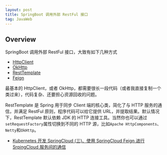 ```yaml
---
layout: post
title: SpringBoot 调用外部 RestFul 接口
tag: JavaWeb
---
```


## Overview

SpringBoot 调用外部 RestFul 接口，大致有如下几种方式
* [HttpClient]()
* [OkHttp]()
* [RestTemplate]()
* [Feign]()

最基本的 HttpClient，或者 OkHttp，都需要很长一段代码（或者我直接复制一个类过来），代码复杂、还要担心资源回收的问题。

RestTemplate 是 Spring 用于同步 Client 端的核心类，简化了与 HTTP 服务的通信，并满足 RestFul 原则，程序代码可以给它提供 URL，并提取结果。默认情况下，RestTemplate 默认依赖 JDK 的 HTTP 连接工具。当然你也可以通过`setRequestFactory`属性切换到不同的 HTTP 源，比如`Apache HttpComponents`、`Netty`和`OkHttp`。

* [Kubernetes 开发 SpringCloud (三)、使用 SpringCloud Feign 进行 SrpingCloud 服务间的通信](https://blog.csdn.net/qq_32641153/article/details/97750629)
